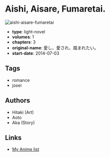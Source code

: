 # Aishi, Aisare, Fumaretai.

![aishi-aisare-fumaretai](https://cdn.myanimelist.net/images/manga/1/192952.jpg)

-   **type**: light-novel
-   **volumes**: 1
-   **chapters**: 3
-   **original-name**: 愛し、愛され、踏まれたい。
-   **start-date**: 2014-07-03

## Tags

-   romance
-   josei

## Authors

-   Hitaki (Art)
-   Aoto
-   Aka (Story)

## Links

-   [My Anime list](https://myanimelist.net/manga/105319/Aishi_Aisare_Fumaretai)
